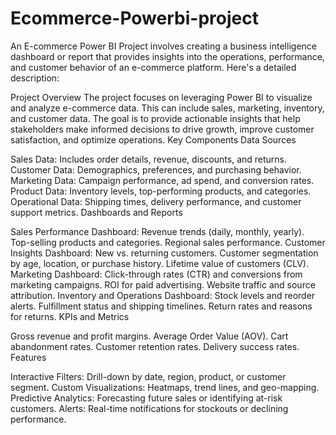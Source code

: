 # Ecommerce-Powerbi-project
An E-commerce Power BI Project involves creating a business intelligence dashboard or report that provides insights into the operations, performance, and customer behavior of an e-commerce platform. Here's a detailed description:

Project Overview
The project focuses on leveraging Power BI to visualize and analyze e-commerce data. This can include sales, marketing, inventory, and customer data. The goal is to provide actionable insights that help stakeholders make informed decisions to drive growth, improve customer satisfaction, and optimize operations.
Key Components
Data Sources

Sales Data: Includes order details, revenue, discounts, and returns.
Customer Data: Demographics, preferences, and purchasing behavior.
Marketing Data: Campaign performance, ad spend, and conversion rates.
Product Data: Inventory levels, top-performing products, and categories.
Operational Data: Shipping times, delivery performance, and customer support metrics.
Dashboards and Reports

Sales Performance Dashboard:
Revenue trends (daily, monthly, yearly).
Top-selling products and categories.
Regional sales performance.
Customer Insights Dashboard:
New vs. returning customers.
Customer segmentation by age, location, or purchase history.
Lifetime value of customers (CLV).
Marketing Dashboard:
Click-through rates (CTR) and conversions from marketing campaigns.
ROI for paid advertising.
Website traffic and source attribution.
Inventory and Operations Dashboard:
Stock levels and reorder alerts.
Fulfillment status and shipping timelines.
Return rates and reasons for returns.
KPIs and Metrics

Gross revenue and profit margins.
Average Order Value (AOV).
Cart abandonment rates.
Customer retention rates.
Delivery success rates.
Features

Interactive Filters: Drill-down by date, region, product, or customer segment.
Custom Visualizations: Heatmaps, trend lines, and geo-mapping.
Predictive Analytics: Forecasting future sales or identifying at-risk customers.
Alerts: Real-time notifications for stockouts or declining performance.

